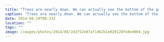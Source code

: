 ```yaml
---
title: "Trees are nearly down. We can actually see the bottom of the garden. Time to buy an axe for the wood burner!"
caption: "Trees are nearly down. We can actually see the bottom of the garden. Time to buy an axe for the wood burner!"
date: 2014-08-20T00:23Z
location: ""
tags: ""
image: /images/photos/2014/08/243f52e07af1462b1e026128fe8ed004.jpg
---
```

